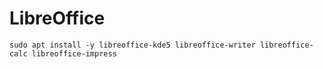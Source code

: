 # LibreOffice

    sudo apt install -y libreoffice-kde5 libreoffice-writer libreoffice-calc libreoffice-impress


